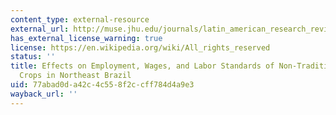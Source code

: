 ```yaml
---
content_type: external-resource
external_url: http://muse.jhu.edu/journals/latin_american_research_review/related/v038/38.1damiani.html
has_external_license_warning: true
license: https://en.wikipedia.org/wiki/All_rights_reserved
status: ''
title: Effects on Employment, Wages, and Labor Standards of Non-Traditional Export
  Crops in Northeast Brazil
uid: 77abad0d-a42c-4c55-8f2c-cff784d4a9e3
wayback_url: ''
---
```

